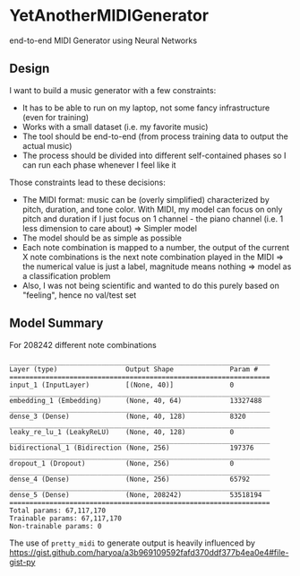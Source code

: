 # YetAnotherMIDIGenerator
end-to-end MIDI Generator using Neural Networks

## Design
I want to build a music generator with a few constraints:
- It has to be able to run on my laptop, not some fancy infrastructure (even for training)
- Works with a small dataset (i.e. my favorite music)
- The tool should be end-to-end (from process training data to output the actual music)
- The process should be divided into different self-contained phases so I can run each phase whenever I feel like it

Those constraints lead to these decisions:
- The MIDI format: music can be (overly simplified) characterized by pitch, duration, and tone color. With MIDI, my model can focus on only pitch and duration if I just focus on 1 channel - the piano channel (i.e. 1 less dimension to care about) => Simpler model
- The model should be as simple as possible
- Each note combination is mapped to a number, the output of the current X note combinations is the next note combination played in the MIDI => the numerical value is just a label, magnitude means nothing => model as a classification problem
- Also, I was not being scientific and wanted to do this purely based on "feeling", hence no val/test set

## Model Summary
For 208242 different note combinations
```
_________________________________________________________________
Layer (type)                 Output Shape              Param #   
=================================================================
input_1 (InputLayer)         [(None, 40)]              0         
_________________________________________________________________
embedding_1 (Embedding)      (None, 40, 64)            13327488  
_________________________________________________________________
dense_3 (Dense)              (None, 40, 128)           8320      
_________________________________________________________________
leaky_re_lu_1 (LeakyReLU)    (None, 40, 128)           0         
_________________________________________________________________
bidirectional_1 (Bidirection (None, 256)               197376    
_________________________________________________________________
dropout_1 (Dropout)          (None, 256)               0         
_________________________________________________________________
dense_4 (Dense)              (None, 256)               65792     
_________________________________________________________________
dense_5 (Dense)              (None, 208242)            53518194  
=================================================================
Total params: 67,117,170
Trainable params: 67,117,170
Non-trainable params: 0
```

The use of `pretty_midi` to generate output is heavily influenced by https://gist.github.com/haryoa/a3b969109592fafd370ddf377b4ea0e4#file-gist-py
